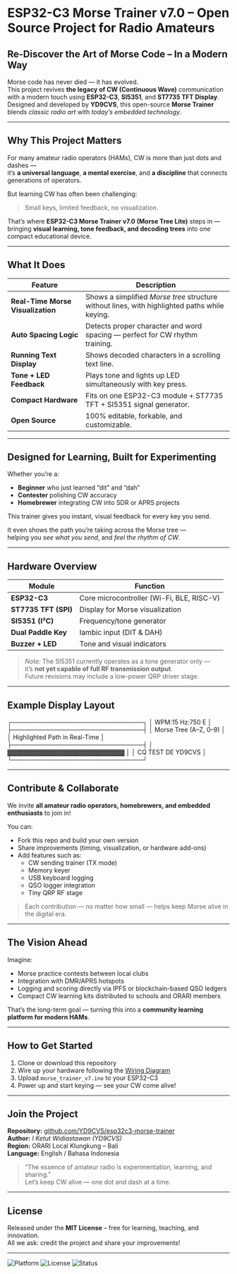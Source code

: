 # ESP32-C3 Morse Trainer v7.0 – Open Source Project for Radio Amateurs

## Re-Discover the Art of Morse Code – In a Modern Way

Morse code has never died — it has evolved.  
This project revives **the legacy of CW (Continuous Wave)** communication with a modern touch using **ESP32-C3**, **SI5351**, and **ST7735 TFT Display**.  
Designed and developed by **YD9CVS**, this open-source **Morse Trainer** blends *classic radio art* with *today’s embedded technology*.

---

## Why This Project Matters

For many amateur radio operators (HAMs), CW is more than just dots and dashes —  
it’s **a universal language**, **a mental exercise**, and **a discipline** that connects generations of operators.  

But learning CW has often been challenging:  
> Small keys, limited feedback, no visualization.

That’s where **ESP32-C3 Morse Trainer v7.0 (Morse Tree Lite)** steps in —  
bringing **visual learning, tone feedback, and decoding trees** into one compact educational device.

---

## What It Does

| Feature | Description |
|----------|-------------|
| **Real-Time Morse Visualization** | Shows a simplified *Morse tree* structure without lines, with highlighted paths while keying. |
| **Auto Spacing Logic** | Detects proper character and word spacing — perfect for CW rhythm training. |
| **Running Text Display** | Shows decoded characters in a scrolling text line. |
| **Tone + LED Feedback** | Plays tone and lights up LED simultaneously with key press. |
| **Compact Hardware** | Fits on one ESP32-C3 module + ST7735 TFT + SI5351 signal generator. |
| **Open Source** | 100% editable, forkable, and customizable. |

---

## Designed for Learning, Built for Experimenting

Whether you’re a:
- **Beginner** who just learned “dit” and “dah”  
- **Contester** polishing CW accuracy  
- **Homebrewer** integrating CW into SDR or APRS projects  

This trainer gives you instant, visual feedback for every key you send.

It even shows the path you’re taking across the Morse tree —  
helping you *see what you send*, and *feel the rhythm of CW*.

---

## Hardware Overview

| Module | Function |
|---------|-----------|
| **ESP32-C3** | Core microcontroller (Wi-Fi, BLE, RISC-V) |
| **ST7735 TFT (SPI)** | Display for Morse visualization |
| **SI5351 (I²C)** | Frequency/tone generator |
| **Dual Paddle Key** | Iambic input (DIT & DAH) |
| **Buzzer + LED** | Tone and visual indicators |

> *Note:* The SI5351 currently operates as a tone generator only —  
it’s **not yet capable of full RF transmission output**.  
Future revisions may include a low-power QRP driver stage.

---

## Example Display Layout
┌──────────────────────────────┐
│ WPM:15 Hz:750 E │
├──────────────────────────────┤
│ Morse Tree (A–Z, 0–9) │
│ Highlighted Path in Real-Time │
├──────────────────────────────┤
│ ▓▓▓▓▓▓▓▓▓▓▓▓▓▓▓▓▓▓▓▓▓▓▓▓▓▓ │
│ CQ TEST DE YD9CVS │
└──────────────────────────────┘

---

## Contribute & Collaborate

We invite **all amateur radio operators, homebrewers, and embedded enthusiasts** to join in!

You can:
- Fork this repo and build your own version  
- Share improvements (timing, visualization, or hardware add-ons)  
- Add features such as:
  - CW sending trainer (TX mode)
  - Memory keyer
  - USB keyboard logging
  - QSO logger integration
  - Tiny QRP RF stage

> Each contribution — no matter how small — helps keep Morse alive in the digital era.

---

## The Vision Ahead

Imagine:
- Morse practice contests between local clubs  
- Integration with DMR/APRS hotspots  
- Logging and scoring directly via IPFS or blockchain-based QSO ledgers  
- Compact CW learning kits distributed to schools and ORARI members

That’s the long-term goal — turning this into a **community learning platform for modern HAMs**.

---

## How to Get Started

1. Clone or download this repository  
2. Wire up your hardware following the [Wiring Diagram](Doc/wiring.jpg)  
3. Upload `morse_trainer_v7.ino` to your ESP32-C3  
4. Power up and start keying — see your CW come alive!

---

## Join the Project

**Repository:** [github.com/YD9CVS/esp32c3-morse-trainer](https://github.com/YD9CVS/esp32c3-morse-trainer)  
**Author:** *I Ketut Widiastawan (YD9CVS)*  
**Region:** ORARI Local Klungkung – Bali  
**Language:** English / Bahasa Indonesia  

> “The essence of amateur radio is experimentation, learning, and sharing.”  
> Let’s keep CW alive — one dot and dash at a time.

---

## License
Released under the **MIT License** – free for learning, teaching, and innovation.  
All we ask: credit the project and share your improvements!

---

![Platform](https://img.shields.io/badge/Platform-ESP32--C3-blue)
![License](https://img.shields.io/badge/License-MIT-green)
![Status](https://img.shields.io/badge/Build-Stable-success)
